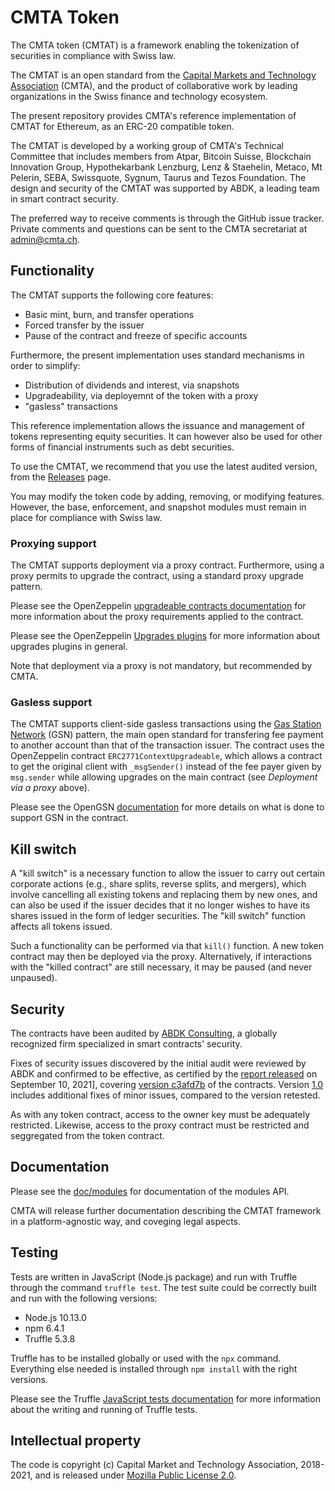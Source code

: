 # CMTA Token 

The CMTA token (CMTAT) is a framework enabling the tokenization of
securities in compliance with Swiss law.

The CMTAT is an open standard from the [Capital Markets and
Technology Association](http://www.cmta.ch/) (CMTA), and the product of
collaborative work by leading organizations in the Swiss finance and
technology ecosystem.

The present repository provides CMTA's reference implementation of CMTAT
for Ethereum, as an ERC-20 compatible token.

The CMTAT is developed by a working group of CMTA's Technical Committee
that includes members from Atpar, Bitcoin Suisse, Blockchain Innovation
Group, Hypothekarbank Lenzburg, Lenz & Staehelin, Metaco, Mt Pelerin,
SEBA, Swissquote, Sygnum, Taurus and Tezos Foundation. The design and
security of the CMTAT was supported by ABDK, a leading team in smart
contract security.

The preferred way to receive comments is through the GitHub issue
tracker.  Private comments and questions can be sent to the CMTA secretariat 
at <a href="mailto:admin@cmta.ch">admin@cmta.ch</a>.

## Functionality

The CMTAT supports the following core features:

* Basic mint, burn, and transfer operations
* Forced transfer by the issuer 
* Pause of the contract and freeze of specific accounts

Furthermore, the present implementation uses standard mechanisms in order to simplify:

* Distribution of dividends and interest, via snapshots
* Upgradeability, via deployemnt of the token with a proxy
* "gasless" transactions

This reference implementation allows the issuance and management of
tokens representing equity securities.
It can however also be used for other forms of financial instruments
such as debt securities.

To use the CMTAT, we recommend that you use the latest audited version,
from the [Releases](https://github.com/CMTA/CMTAT/releases) page.

You may modify the token code by adding, removing, or modifying
features. However, the base, enforcement, and snapshot modules must
remain in place for compliance with Swiss law.

### Proxying support

The CMTAT supports deployment via a proxy contract.  Furthermore, using
a proxy permits to upgrade the contract, using a standard proxy upgrade
pattern.

Please see the OpenZeppelin [upgradeable contracts
documentation](https://docs.openzeppelin.com/upgrades-plugins/1.x/writing-upgradeable)
for more information about the proxy requirements applied to the
contract.

Please see the OpenZeppelin [Upgrades
plugins](https://docs.openzeppelin.com/upgrades-plugins/1.x/) for more
information about upgrades plugins in general.

Note that deployment via a proxy is not mandatory, but recommended by CMTA.

### Gasless support

The CMTAT supports client-side gasless transactions using the [Gas
Station Network](https://docs.opengsn.org/#the-problem) (GSN) pattern, the
main open standard for transfering fee payment to another account than
that of the transaction issuer. The contract uses the OpenZeppelin contract
`ERC2771ContextUpgradeable`, which allows a contract to get the original client
with `_msgSender()` instead of the fee payer given by `msg.sender` while
allowing upgrades on the main contract (see *Deployment via a proxy*
above).

Please see the OpenGSN
[documentation](https://docs.opengsn.org/contracts/#receiving-a-relayed-call)
for more details on what is done to support GSN in the contract.

## Kill switch

A "kill switch" is a necessary function to allow the issuer to
carry out certain corporate actions (e.g., share splits, reverse splits,
and mergers), which involve cancelling all existing tokens and replacing
them by new ones, and can also be used if the issuer decides that it no
longer wishes to have its shares issued in the form of ledger
securities. The "kill switch" function affects all tokens issued.

Such a functionality can be performed via that `kill()` function.
A new token contract may then be deployed via the proxy.
Alternatively, if interactions with the "killed contract" are still
necessary, it may be paused (and never unpaused).


## Security 

The contracts have been audited by [ABDK
Consulting](https://www.abdk.consulting/), a globally recognized
firm specialized in smart contracts' security.

Fixes of security issues discovered by the initial audit were reviewed
by ABDK and confirmed to be effective, as certified by the [report
released](doc/audits/ABDK-CMTAT-audit-20210910.pdf) on September 10, 2021],
covering [version
c3afd7b](https://github.com/CMTA/CMTAT/tree/c3afd7b4a2ade160c9b581adb7a44896bfc7aaea)
of the contracts.
Version [1.0](https://github.com/CMTA/CMTAT/releases) includes
additional fixes of minor issues, compared to the version retested.


As with any token contract, access to the owner key must be adequately
restricted.
Likewise, access to the proxy contract must be restricted and
seggregated from the token contract.

## Documentation

Please see the [doc/modules](doc/modules) for documentation of the
modules API.

CMTA will release further documentation describing the CMTAT framework
in a platform-agnostic way, and coveging legal aspects.

## Testing

Tests are written in JavaScript (Node.js package) and run with Truffle through the command `truffle test`. 
The test suite could be correctly built and run with the following versions: 

* Node.js 10.13.0
* npm 6.4.1
* Truffle 5.3.8

Truffle has to be installed globally or used with the `npx` command.
Everything else needed is installed through `npm install` with the right
versions.

Please see the Truffle [JavaScript tests
documentation](https://www.trufflesuite.com/docs/truffle/testing/writing-tests-in-javascript)
for more information about the writing and running of Truffle tests.



## Intellectual property

The code is copyright (c) Capital Market and Technology Association,
2018-2021, and is released under [Mozilla Public License
2.0](./LICENSE.md).


